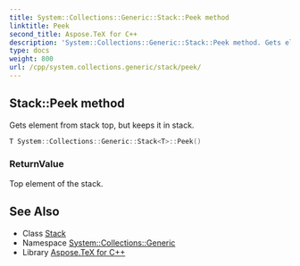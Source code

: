 ```yaml
---
title: System::Collections::Generic::Stack::Peek method
linktitle: Peek
second_title: Aspose.TeX for C++
description: 'System::Collections::Generic::Stack::Peek method. Gets element from stack top, but keeps it in stack in C++.'
type: docs
weight: 800
url: /cpp/system.collections.generic/stack/peek/
---
```

## Stack::Peek method


Gets element from stack top, but keeps it in stack.

```cpp
T System::Collections::Generic::Stack<T>::Peek()
```


### ReturnValue

Top element of the stack.

## See Also

* Class [Stack](../)
* Namespace [System::Collections::Generic](../../)
* Library [Aspose.TeX for C++](../../../)
